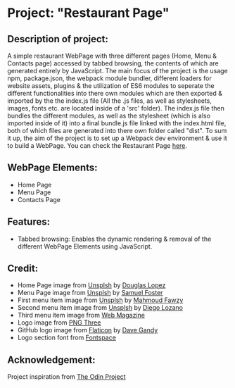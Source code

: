 # Project: "Restaurant Page"

## Description of project: 
A simple restaurant WebPage with three different pages (Home, Menu & Contacts page) accessed by tabbed browsing, the contents of which are generated entirely by JavaScript. The main focus of the project is the usage npm, package.json, the webpack module bundler, different loaders for website assets, plugins & the utilization of ES6 modules to seperate the different functionalities into there own modules which are then exported & imported by the the index.js file (All the .js files, as well as stylesheets, images, fonts etc. are located inside of a 'src' folder). The index.js file then bundles the different modules, as well as the stylesheet (which is also imported inside of it) into a final bundle.js file linked with the index.html file, both of which files are generated into there own folder called "dist". To sum it up, the aim of the project is to set up a Webpack dev environment & use it to build a WebPage. You can check the Restaurant Page [here](https://character-ignotus.github.io/Project--Restaurant_Page/).

## WebPage Elements:

- Home Page
- Menu Page
- Contacts Page

## Features: 

- Tabbed browsing: Enables the dynamic rendering & removal of the different WebPage Elements using JavaScript.

## Credit: 

- Home Page image from [Unsplsh](https://unsplash.com/photos/vlx0BwZlUXQ) by [Douglas Lopez](https://unsplash.com/@dougglaslopez)
- Menu Page image from [Unsplsh](https://unsplash.com/photos/LxD9fZYR2uw) by [Samuel Foster](https://unsplash.com/@samuelfoster_co_uk)
- First menu item image from [Unsplsh](https://unsplash.com/photos/n1DePkKznLY) by [Mahmoud Fawzy](https://unsplash.com/@mahmoud_fawzy100)
- Second menu item image from [Unsplsh](https://unsplash.com/photos/mE6kjov4rTg) by [Diego Lozano](https://unsplash.com/@diegonacho)
- Third menu item image from [Web Magazine](https://jw-webmagazine.com/guide-to-hot-sake/)
- Logo image from [PNG Three](https://pngtree.com/freepng/light-bulb-vector-glowing-bright-light-bulb-fluorescent-invention-d-realistic-transparent-illustration_5138824.html)
- GitHub logo image from [Flaticon](https://www.flaticon.com/free-icon/github-logo_25231) by [Dave Gandy](https://www.flaticon.com/authors/dave-gandy)
- Logo section font from [Fontspace](https://www.fontspace.com/category/fallout)


## Acknowledgement:

Project inspiration from [The Odin Project](https://www.theodinproject.com/)